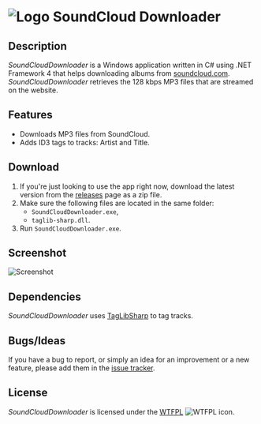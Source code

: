 ![Logo](http://i.imgur.com/DyUxyq6.png) SoundCloud Downloader
============================================================

Description
-----------

_SoundCloudDownloader_ is a Windows application written in C# using .NET Framework 4 that helps downloading albums from [soundcloud.com](http://soundcloud.com). _SoundCloudDownloader_ retrieves the 128 kbps MP3 files that are streamed on the website.

Features
--------

* Downloads MP3 files from SoundCloud.
* Adds ID3 tags to tracks: Artist and Title.

Download
--------

1. If you're just looking to use the app right now, download the latest version from the [releases](https://github.com/Otiel/SoundCloudDownloader/releases) page as a zip file.
2. Make sure the following files are located in the same folder:
    * `SoundCloudDownloader.exe`,
    * `taglib-sharp.dll`.
3. Run `SoundCloudDownloader.exe`.

Screenshot
----------

![Screenshot](http://i.imgur.com/Dy1UZfU.png)

Dependencies
------------

_SoundCloudDownloader_ uses [TagLibSharp](https://github.com/mono/taglib-sharp) to tag tracks.

Bugs/Ideas
----------

If you have a bug to report, or simply an idea for an improvement or a new feature, please add them in the [issue tracker](https://github.com/Otiel/SoundCloudDownloader/issues).

License
-------

_SoundCloudDownloader_ is licensed under the [WTFPL](http://www.wtfpl.net/) ![WTFPL icon](http://i.imgur.com/AsWaQQl.png).